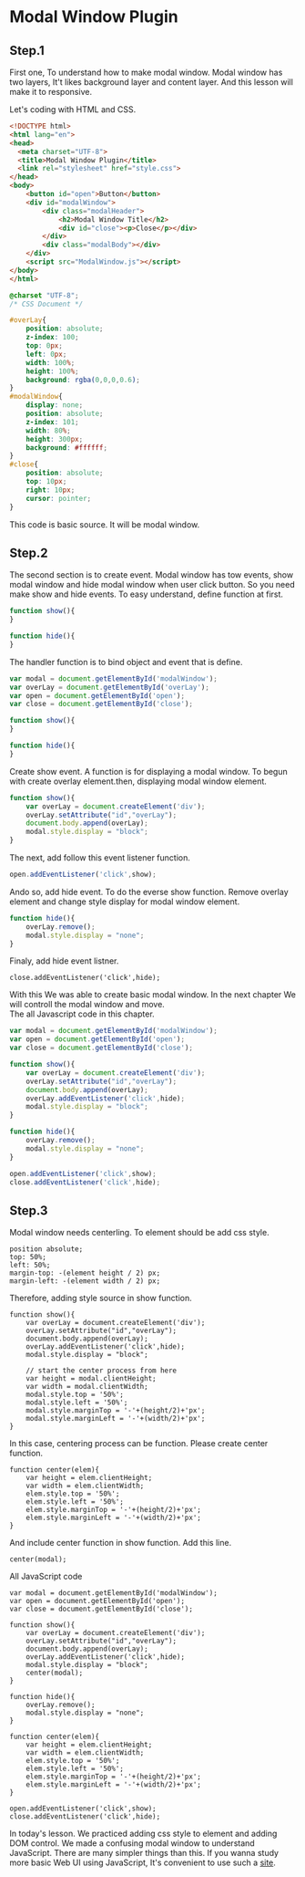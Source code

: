 # Modal Window Plugin

## Step.1
First one, To understand how to make modal window. Modal window has two layers, It't likes background layer and content layer.
And this lesson will make it to responsive.

Let's coding with HTML and CSS.
```HTML
<!DOCTYPE html>
<html lang="en">
<head>
  <meta charset="UTF-8">
  <title>Modal Window Plugin</title>
  <link rel="stylesheet" href="style.css">
</head>
<body>
    <button id="open">Button</button>
    <div id="modalWindow">
        <div class="modalHeader">
            <h2>Modal Window Title</h2>
            <div id="close"><p>Close</p></div>
        </div>
        <div class="modalBody"></div>
    </div>
    <script src="ModalWindow.js"></script>
</body>
</html>
```


```CSS
@charset "UTF-8";
/* CSS Document */

#overLay{
    position: absolute;
    z-index: 100;
    top: 0px;
    left: 0px;
    width: 100%;
    height: 100%;
    background: rgba(0,0,0,0.6);
}
#modalWindow{
    display: none;
    position: absolute;
    z-index: 101;
    width: 80%;
    height: 300px;
    background: #ffffff;
}
#close{
    position: absolute;
    top: 10px;
    right: 10px;
    cursor: pointer;
}

```

This code is basic source. It will be modal window.

## Step.2
The second section is to create event.
Modal window has tow events, show modal window and hide modal window when user click button.
So you need make show and hide events.
To easy understand, define function at first.

```JavaScript
function show(){
}

function hide(){
}
```

The handler function is to bind object and event that is define.

```JavaScript
var modal = document.getElementById('modalWindow');
var overLay = document.getElementById('overLay');
var open = document.getElementById('open');
var close = document.getElementById('close');

function show(){
}

function hide(){
}
```

Create show event. A function is for displaying a modal window. To begun with create overlay element.then, displaying modal window element.
```JavaScript
function show(){
    var overLay = document.createElement('div');
    overLay.setAttribute("id","overLay");
    document.body.append(overLay);
    modal.style.display = "block";
}
```
The next, add follow this event listener function.
```JavaScript
open.addEventListener('click',show);
```

Ando so, add hide event. To do the everse show function. Remove overlay element and change style display for modal window element.
```JavaScript
function hide(){
    overLay.remove();
    modal.style.display = "none";
}
```

Finaly, add hide event listner.
```JavaScipt
close.addEventListener('click',hide);
```

With this We was able to create basic modal window. In the next chapter We will controll the modal window and move.  
The all Javascript code in this chapter.
```JavaScript
var modal = document.getElementById('modalWindow');
var open = document.getElementById('open');
var close = document.getElementById('close');

function show(){
    var overLay = document.createElement('div');
    overLay.setAttribute("id","overLay");
    document.body.append(overLay);
    overLay.addEventListener('click',hide);
    modal.style.display = "block";
}

function hide(){
    overLay.remove();
    modal.style.display = "none";
}

open.addEventListener('click',show);
close.addEventListener('click',hide);
```

## Step.3
Modal window needs centerling. To element should be add css style.
```
position absolute;
top: 50%;
left: 50%;
margin-top: -(element height / 2) px;
margin-left: -(element width / 2) px;
```
Therefore, adding style source in show function.
```
function show(){
    var overLay = document.createElement('div');
    overLay.setAttribute("id","overLay");
    document.body.append(overLay);
    overLay.addEventListener('click',hide);
    modal.style.display = "block";

    // start the center process from here
    var height = modal.clientHeight;
    var width = modal.clientWidth;
    modal.style.top = '50%';
    modal.style.left = '50%';
    modal.style.marginTop = '-'+(height/2)+'px';
    modal.style.marginLeft = '-'+(width/2)+'px';
}
```

In this case, centering process can be function. Please create center function.
```
function center(elem){
    var height = elem.clientHeight;
    var width = elem.clientWidth;
    elem.style.top = '50%';
    elem.style.left = '50%';
    elem.style.marginTop = '-'+(height/2)+'px';
    elem.style.marginLeft = '-'+(width/2)+'px';
}
```
And include center function in show function. Add this line.
```
center(modal);
```

All JavaScript code
```
var modal = document.getElementById('modalWindow');
var open = document.getElementById('open');
var close = document.getElementById('close');

function show(){
    var overLay = document.createElement('div');
    overLay.setAttribute("id","overLay");
    document.body.append(overLay);
    overLay.addEventListener('click',hide);
    modal.style.display = "block";
    center(modal);
}

function hide(){
    overLay.remove();
    modal.style.display = "none";
}

function center(elem){
    var height = elem.clientHeight;
    var width = elem.clientWidth;
    elem.style.top = '50%';
    elem.style.left = '50%';
    elem.style.marginTop = '-'+(height/2)+'px';
    elem.style.marginLeft = '-'+(width/2)+'px';
}

open.addEventListener('click',show);
close.addEventListener('click',hide);
```

In today's lesson. We practiced adding css style to element and adding DOM control. We made a confusing modal window to understand JavaScript. There are many simpler things than this. If you wanna study 
more basic Web UI using JavaScript, It's convenient to use such a [site](https://www.w3schools.com/js/default.asp).
